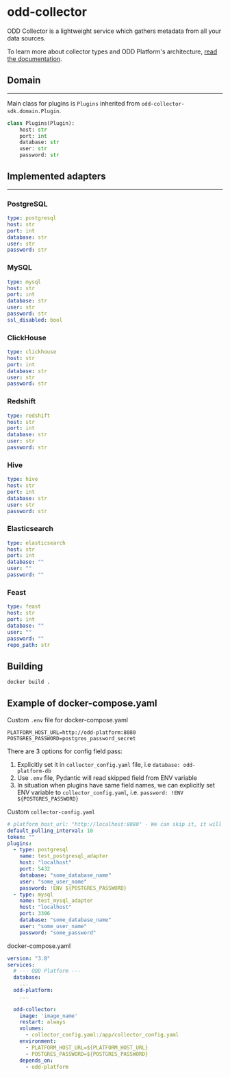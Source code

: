 # odd-collector
ODD Collector is a lightweight service which gathers metadata from all your data sources.

To learn more about collector types and ODD Platform's architecture, [read the documentation](https://docs.opendatadiscovery.org/architecture).

## Domain
___
Main class for plugins is `Plugins` inherited from `odd-collector-sdk.domain.Plugin`. 
```python
class Plugins(Plugin):
    host: str
    port: int
    database: str
    user: str
    password: str
```

## Implemented adapters
___
### __PostgreSQL__
```yaml
type: postgresql
host: str
port: int
database: str
user: str
password: str
```
### __MySQL__
```yaml
type: mysql
host: str
port: int
database: str
user: str
password: str
ssl_disabled: bool
```
### __ClickHouse__
```yaml
type: clickhouse
host: str
port: int
database: str
user: str
password: str
```
### __Redshift__
```yaml
type: redshift
host: str
port: int
database: str
user: str
password: str
```
### __Hive__
```yaml
type: hive
host: str
port: int
database: str
user: str
password: str
```
### __Elasticsearch__
```yaml
type: elasticsearch
host: str
port: int
database: ""
user: ""
password: ""
```
### __Feast__
```yaml
type: feast
host: str
port: int
database: ""
user: ""
password: ""
repo_path: str
```

## Building
```bash
docker build .
```

## Example of docker-compose.yaml
Custom `.env` file for docker-compose.yaml
```
PLATFORM_HOST_URL=http://odd-platform:8080
POSTGRES_PASSWORD=postgres_password_secret
```

There are 3 options for config field pass:
1. Explicitly set it in `collector_config.yaml` file, i.e `database: odd-platform-db`
2. Use `.env` file, Pydantic will read skipped field from ENV variable
3. In situation when plugins have same field names, we can  explicitly set ENV variable to `collector_config.yaml`, i.e. `password: !ENV ${POSTGRES_PASSWORD}`

Custom `collector-config.yaml`
```yaml
# platform_host_url: "http://localhost:8080" - We can skip it, it will be taken by pydantic from ENV variables
default_pulling_interval: 10
token: ""
plugins:
  - type: postgresql
    name: test_postgresql_adapter
    host: "localhost"
    port: 5432
    database: "some_database_name"
    user: "some_user_name"
    password: !ENV ${POSTGRES_PASSWORD}
  - type: mysql
    name: test_mysql_adapter
    host: "localhost"
    port: 3306
    database: "some_database_name"
    user: "some_user_name"
    password: "some_password"
```

docker-compose.yaml
```yaml
version: "3.8"
services:
  # --- ODD Platform ---
  database:
    ...
  odd-platform:
    ...
  
  odd-collector:
    image: 'image_name'
    restart: always
    volumes:
      - collector_config.yaml:/app/collector_config.yaml
    environment:
      - PLATFORM_HOST_URL=${PLATFORM_HOST_URL}
      - POSTGRES_PASSWORD=${POSTGRES_PASSWORD}
    depends_on:
      - odd-platform
```

